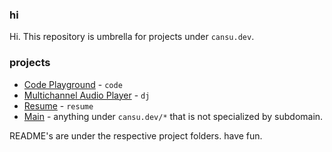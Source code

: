 ### hi
Hi. This repository is umbrella for projects under `cansu.dev`.
### projects
- [Code Playground](https://code.cansu.dev) - `code` 
- [Multichannel Audio Player](https://cansu.dev/dj) - `dj`
- [Resume](https://resume.cansu.dev) - `resume`
- [Main](https://cansu.dev) - anything under `cansu.dev/*` that is not specialized by subdomain.

README's are under the respective project folders. have fun.
